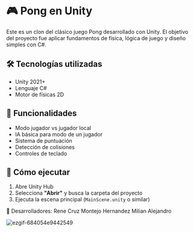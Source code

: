 # 🎮 Pong en Unity

Este es un clon del clásico juego Pong desarrollado con Unity. El objetivo del proyecto fue aplicar fundamentos de física, lógica de juego y diseño simples con C#.

## 🛠️ Tecnologías utilizadas

- Unity 2021+
- Lenguaje C#
- Motor de físicas 2D

## 🧠 Funcionalidades

- Modo jugador vs jugador local
- IA básica para modo de un jugador
- Sistema de puntuación
- Detección de colisiones
- Controles de teclado

## 🚀 Cómo ejecutar

1. Abre Unity Hub
2. Selecciona **"Abrir"** y busca la carpeta del proyecto
3. Ejecuta la escena principal (`MainScene.unity` o similar)

👥 Desarrolladores: 
Rene Cruz Montejo 
Hernandez Milian Alejandro

![ezgif-684054e9442549](https://github.com/user-attachments/assets/a1161c95-b9d3-4782-9b5e-3fad154817e5)
